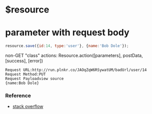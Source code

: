 # $resource

# parameter with request body

```javascript
resource.save({id:14, type:'user'}, {name:'Bob Dole'});
```

non-GET "class" actions: Resource.action([parameters], postData, [success], [error])

```
Request URL:http://run.plnkr.co/JAOqZqW6RSywatUM/badUrl/user/14
Request Method:PUT
Request Payloadview source
{name:Bob Dole}
```

### Reference

* [stack overflow](http://stackoverflow.com/questions/19529483/how-do-i-not-send-url-template-parameters-with-request-body-in-angular)